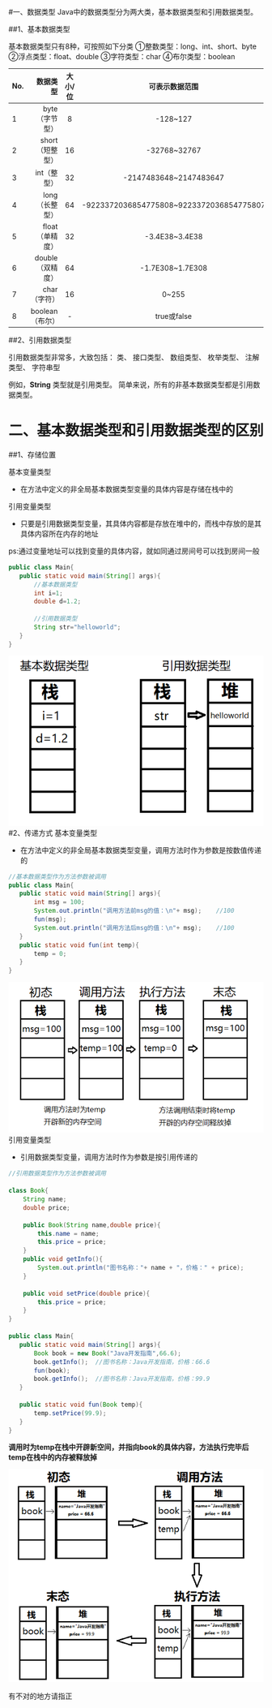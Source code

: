 #一、数据类型
Java中的数据类型分为两大类，基本数据类型和引用数据类型。

##1、基本数据类型

基本数据类型只有8种，可按照如下分类
①整数类型：long、int、short、byte
②浮点类型：float、double
③字符类型：char
④布尔类型：boolean



|No.	| 数据类型	| 大小/位	| 可表示数据范围	| 默认值 |
| --------   | -----:   | :----: |:----: |:--:|
|1	|byte（字节型）	|8	|-128~127	|0|
|2	|short（短整型）	|16	|-32768~32767	|0|
|3	|int（整型）	|32	|-2147483648~2147483647	|0|
|4	|long（长整型）|	64|	-9223372036854775808~9223372036854775807|	0|
|5	|float（单精度）|	32|	-3.4E38~3.4E38|	0.0|
|6	|double（双精度）|	64|	-1.7E308~1.7E308|	0.0|
|7	|char（字符）	|16	|0~255|	'\u0000'|
|8	|boolean（布尔）|	-|	true或false|	false|

##2、引用数据类型

引用数据类型非常多，大致包括：
类、 接口类型、 数组类型、 枚举类型、 注解类型、 字符串型

例如，**String** 类型就是引用类型。
简单来说，所有的非基本数据类型都是引用数据类型。

# 二、基本数据类型和引用数据类型的区别
##1、存储位置


基本变量类型

- 在方法中定义的非全局基本数据类型变量的具体内容是存储在栈中的

引用变量类型

- 只要是引用数据类型变量，其具体内容都是存放在堆中的，而栈中存放的是其具体内容所在内存的地址

ps:通过变量地址可以找到变量的具体内容，就如同通过房间号可以找到房间一般
```java
public class Main{
   public static void main(String[] args){
       //基本数据类型
       int i=1;
       double d=1.2;

       //引用数据类型
       String str="helloworld";
   }
}
```
![](/assets/jichushujuleixing/jibenshujuleixing.png)
#2、传递方式
基本变量类型
- 在方法中定义的非全局基本数据类型变量，调用方法时作为参数是按数值传递的
```java
//基本数据类型作为方法参数被调用
public class Main{
   public static void main(String[] args){
       int msg = 100;
       System.out.println("调用方法前msg的值：\n"+ msg);    //100
       fun(msg);
       System.out.println("调用方法后msg的值：\n"+ msg);    //100
   }
   public static void fun(int temp){
       temp = 0;
   }
}
```
![](/assets/jichushujuleixing/jibenshujuleixing2.png)
引用变量类型
- 引用数据类型变量，调用方法时作为参数是按引用传递的

```java
//引用数据类型作为方法参数被调用

class Book{
    String name;
    double price;

    public Book(String name,double price){
        this.name = name;
        this.price = price;
    }
    public void getInfo(){
        System.out.println("图书名称："+ name + "，价格：" + price);
    }

    public void setPrice(double price){
        this.price = price;
    }
}

public class Main{
   public static void main(String[] args){
       Book book = new Book("Java开发指南",66.6);
       book.getInfo();  //图书名称：Java开发指南，价格：66.6
       fun(book);
       book.getInfo();  //图书名称：Java开发指南，价格：99.9
   }

   public static void fun(Book temp){
       temp.setPrice(99.9);
   }
}
```

**调用时为temp在栈中开辟新空间，并指向book的具体内容，方法执行完毕后temp在栈中的内存被释放掉**


![](/assets/jichushujuleixing/jibenshujuleixing3.png)

有不对的地方请指正
